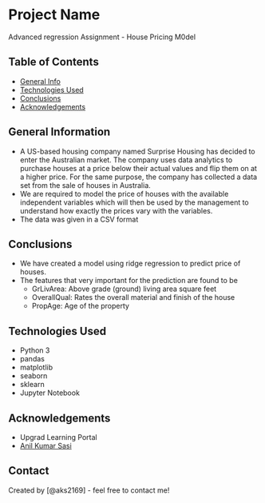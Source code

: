 # Project Name
Advanced regression Assignment - House Pricing M0del


## Table of Contents
* [General Info](#general-information)
* [Technologies Used](#technologies-used)
* [Conclusions](#conclusions)
* [Acknowledgements](#acknowledgements)

## General Information
- A US-based housing company named Surprise Housing has decided to enter the Australian market. The company uses data analytics to purchase houses at a price below their actual values and flip them on at a higher price. For the same purpose, the company has collected a data set from the sale of houses in Australia.
- We are required to model the price of houses with the available independent variables which will then be used by the management to understand how exactly the prices vary with the variables. 
- The data was given in a CSV format

## Conclusions
- We have created a model using ridge regression to predict price of houses. 
- The features that very important for  the prediction are found to be 
    - GrLivArea: Above grade (ground) living area square feet 
    - OverallQual: Rates the overall material and finish of the house 
    - PropAge: Age of the property

## Technologies Used
- Python 3
- pandas
- matplotlib
- seaborn
- sklearn
- Jupyter Notebook

## Acknowledgements
- Upgrad Learning Portal
- [Anil Kumar Sasi](https://github.com/aks2169/)

## Contact
Created by [@aks2169] - feel free to contact me!
